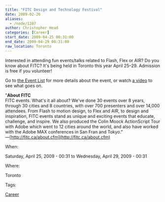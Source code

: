 ```yaml
---
title: "FITC Design and Technology Festival"
date: 2009-02-26
aliases:
  - /node/1207
author: Christopher Head
categories: [Career]
start_date: 2009-04-25 00:31:00
end_date: 2009-04-29 00:31:00
raw_location: Toronto
---
```


Interested in attending fun events/talks related to Flash, Flex or AIR? Do you know about FITC? It's being held in Toronto this year April 25–29. Admission is free if you volunteer!

Go to [the Event List](http://fitc.ca/event_list.cfm) for more details about the event, or watch [a video](http://fitc.ca/video/2008/toronto/FITCTO08_full_video.html) to see what goes on.

"**About FITC** \
FITC events. What's it all about? We've done 30 events over 8 years, through 30 cities and 8 countries, with over 700 presenters and over 14,000 attendees. From Flash to motion design, to Flex and AIR, to design and inspiration, FITC events stand as unique and exciting events that educate, challenge, and inspire. We also produced the Colin Moock ActionScript Tour with Adobe which went to 12 cities around the world, and also have worked with the Adobe MAX conferences in San Fran and Tokyo." \
—[http://fitc.ca/about.cfm](http://fitc.ca/about.cfm)

When:

Saturday, April 25, 2009 - 00:31 to Wednesday, April 29, 2009 - 00:31

Where:

Toronto

Tags:

[Career](/career)

